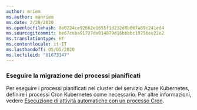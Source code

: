 ```yaml
---
author: mriem
ms.author: manriem
ms.date: 2/28/2020
ms.openlocfilehash: 8b0224ce92662e1655f1d232d8b067a89c241ed4
ms.sourcegitcommit: be67ceba91727da014879d16bbbbc19756ee22e2
ms.translationtype: HT
ms.contentlocale: it-IT
ms.lasthandoff: 05/05/2020
ms.locfileid: "81673147"
---
```

### <a name="migrate-scheduled-jobs"></a>Eseguire la migrazione dei processi pianificati

Per eseguire i processi pianificati nel cluster del servizio Azure Kubernetes, definire i processi Cron Kubernetes come necessario. Per altre informazioni, vedere [Esecuzione di attività automatiche con un processo Cron](https://kubernetes.io/docs/tasks/job/automated-tasks-with-cron-jobs/).
